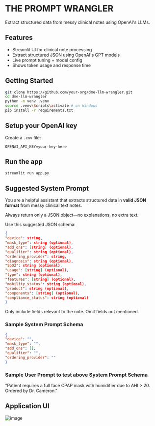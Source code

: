 # THE PROMPT WRANGLER

Extract structured data from messy clinical notes using OpenAI's LLMs.

## Features

- Streamlit UI for clinical note processing
- Extract structured JSON using OpenAI's GPT models
- Live prompt tuning + model config
- Shows token usage and response time

## Getting Started

```bash
git clone https://github.com/your-org/dme-llm-wrangler.git
cd dme-llm-wrangler
python -m venv .venv
source .venv\Scripts\activate # on Windows
pip install -r requirements.txt
```

## Setup your OpenAI key

Create a `.env` file:

```env
OPENAI_API_KEY=your-key-here
```

## Run the app

```bash
streamlit run app.py
```

## Suggested System Prompt

You are a helpful assistant that extracts structured data in **valid JSON format** from messy clinical text notes.

Always return only a JSON object—no explanations, no extra text.

Use this suggested JSON schema:
```json
{
"device": string,
"mask_type": string (optional),
"add_ons": [string] (optional),
"qualifier": string (optional),
"ordering_provider": string,
"diagnosis": string (optional),
"SpO2": string (optional),
"usage": [string] (optional),
"type": string (optional),
"features": [string] (optional),
"mobility_status": string (optional),
"product": string (optional),
"components": [string] (optional),
"compliance_status": string (optional)
}
```
Only include fields relevant to the note. Omit fields not mentioned.

### Sample System Prompt Schema
```json
{
"device": "",
"mask_type": "",
"add_ons": [],
"qualifier": "",
"ordering_provider": ""
}
```
### Sample User Prompt to test above System Prompt Schema

"Patient requires a full face CPAP mask with humidifier due to AHI > 20. Ordered by Dr. Cameron."

## Application UI
![image](https://github.com/user-attachments/assets/a083e96c-da45-4c2f-99c6-fccd595e1b9d)


